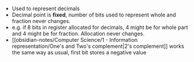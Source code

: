 - Used to represent decimals
- Decimal point is **fixed**, number of bits used to represent whole and fraction never changes.
- e.g. if 8 bits in register allocated for decimals, 4 might be for whole part and 4 might be for fraction. Allocation never changes.
- [[obsidian-notes/Computer Science/1 - Information representation/One's and Two's complement|2's complement]] works the same way as usual, first bit stores a negative value
